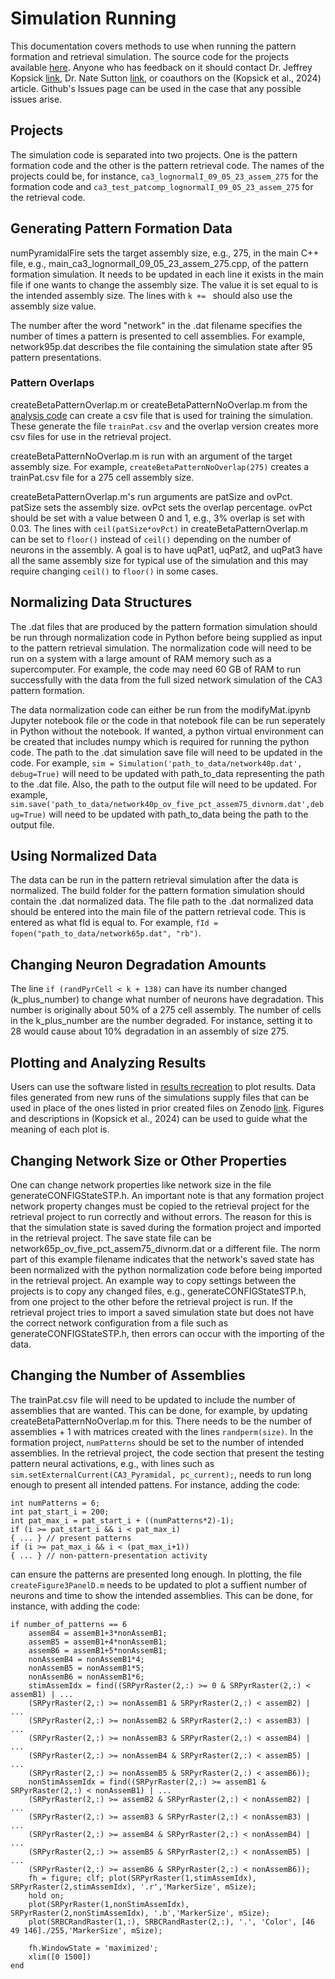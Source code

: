 Simulation Running
==================

This documentation covers methods to use when running the pattern formation and retrieval simulation. The source code for the projects available [here](https://github.com/jkopsick/simulate_formation_and_retrieval). Anyone who has feedback on it should contact Dr. Jeffrey Kopsick [link](https://www.linkedin.com/in/jeffrey-kopsick-phd-315795b3/), Dr. Nate Sutton [link](https://www.linkedin.com/in/nate-sutton-0a814a45/), or coauthors on the (Kopsick et al., 2024) article. Github's Issues page can be used in the case that any possible issues arise.

## Projects

The simulation code is separated into two projects. One is the pattern formation code and the other is the pattern retrieval code. The names of the projects could be, for instance, `ca3_lognormalI_09_05_23_assem_275` for the formation code and `ca3_test_patcomp_lognormalI_09_05_23_assem_275` for the retrieval code.

## Generating Pattern Formation Data

numPyramidalFire sets the target assembly size, e.g., 275, in the main C++ file, e.g., main_ca3_lognormalI_09_05_23_assem_275.cpp, of the pattern formation simulation. It needs to be updated in each line it exists in the main file if one wants to change the assembly size. The value it is set equal to is the intended assembly size. The lines with `k += ` should also use the assembly size value.

The number after the word "network" in the .dat filename specifies the number of times a pattern is presented to cell assemblies. For example, network95p.dat describes the file containing the simulation state after 95 pattern presentations.

### Pattern Overlaps

createBetaPatternOverlap.m or createBetaPatternNoOverlap.m from the [analysis code](https://github.com/jkopsick/cell_assembly_formation_retrieval/tree/main/matlab_analysis_visualization_code) can create a csv file that is used for training the simulation. These generate the file `trainPat.csv` and the overlap version creates more csv files for use in the retrieval project.

createBetaPatternNoOverlap.m is run with an argument of the target assembly size. For example, `createBetaPatternNoOverlap(275)` creates a trainPat.csv file for a 275 cell assembly size.

createBetaPatternOverlap.m's run arguments are patSize and ovPct. patSize sets the assembly size. ovPct sets the overlap percentage. ovPct should be set with a value between 0 and 1, e.g., 3% overlap is set with 0.03. The lines with `ceil(patSize*ovPct)` in createBetaPatternOverlap.m can be set to `floor()` instead of `ceil()` depending on the number of neurons in the assembly. A goal is to have uqPat1, uqPat2, and uqPat3 have all the same assembly size for typical use of the simulation and this may require changing `ceil()` to `floor()` in some cases.

## Normalizing Data Structures

The .dat files that are produced by the pattern formation simulation should be run through normalization code in Python before being supplied as input to the pattern retrieval simulation. The normalization code will need to be run on a system with a large amount of RAM memory such as a supercomputer. For example, the code may need 60 GB of RAM to run successfully with the data from the full sized network simulation of the CA3 pattern formation.

The data normalization code can either be run from the modifyMat.ipynb Jupyter notebook file or the code in that notebook file can be run seperately in Python without the notebook. If wanted, a python virtual environment can be created that includes numpy which is required for running the python code. The path to the .dat simulation save file will need to be updated in the code. For example, `sim = Simulation('path_to_data/network40p.dat', debug=True)` will need to be updated with path_to_data representing the path to the .dat file. Also, the path to the output file will need to be updated. For example, `sim.save('path_to_data/network40p_ov_five_pct_assem75_divnorm.dat',debug=True)` will need to be updated with path_to_data being the path to the output file.

## Using Normalized Data

The data can be run in the pattern retrieval simulation after the data is normalized. The build folder for the pattern formation simulation should contain the .dat normalized data. The file path to the .dat normalized data should be entered into the main file of the pattern retrieval code. This is entered as what fId is equal to. For example, `fId = fopen("path_to_data/network65p.dat", "rb")`.

## Changing Neuron Degradation Amounts

The line `if (randPyrCell < k + 138)` can have its number changed (k_plus_number) to change what number of neurons have degradation. This number is originally about 50% of a 275 cell assembly. The number of cells in the k_plus_number are the number degraded. For instance, setting it to 28 would cause about 10% degradation in an assembly of size 275.

## Plotting and Analyzing Results

Users can use the software listed in [results recreation](https://hco-dev-docs.readthedocs.io/en/latest/pattern_comp_sep/results_recreation.html) to plot results. Data files generated from new runs of the simulations supply files that can be used in place of the ones listed in prior created files on Zenodo [link](https://www.doi.org/10.5281/zenodo.10870586). Figures and descriptions in (Kopsick et al., 2024) can be used to guide what the meaning of each plot is.

## Changing Network Size or Other Properties

One can change network properties like network size in the file generateCONFIGStateSTP.h. An important note is that any formation project network property changes must be copied to the retrieval project for the retrieval project to run correctly and without errors. The reason for this is that the simulation state is saved during the formation project and imported in the retrieval project. The save state file can be network65p_ov_five_pct_assem75_divnorm.dat or a different file. The norm part of this example filename indicates that the network's saved state has been normalized with the python normalization code before being imported in the retrieval project. An example way to copy settings between the projects is to copy any changed files, e.g., generateCONFIGStateSTP.h, from one project to the other before the retrieval project is run. If the retrieval project tries to import a saved simulation state but does not have the correct network configuration from a file such as generateCONFIGStateSTP.h, then errors can occur with the importing of the data.

## Changing the Number of Assemblies

The trainPat.csv file will need to be updated to include the number of assemblies that are wanted. This can be done, for example, by updating createBetaPatternNoOverlap.m for this. There needs to be the number of assemblies + 1 with matrices created with the lines `randperm(size)`. In the formation project, `numPatterns` should be set to the number of intended assemblies. In the retrieval project, the code section that present the testing pattern neural activations, e.g., with lines such as `sim.setExternalCurrent(CA3_Pyramidal, pc_current);`, needs to run long enough to present all intended pattens. For instance, adding the code:
```
int numPatterns = 6;
int pat_start_i = 200;
int pat_max_i = pat_start_i + ((numPatterns*2)-1);
if (i >= pat_start_i && i < pat_max_i)
{ ... } // present patterns
if (i >= pat_max_i && i < (pat_max_i+1))
{ ... } // non-pattern-presentation activity
```
can ensure the patterns are presented long enough. In plotting, the file `createFigure3PanelD.m` needs to be updated to plot a suffient number of neurons and time to show the intended assemblies. This can be done, for instance, with adding the code:
```
if number_of_patterns == 6
    assemB4 = assemB1+3*nonAssemB1;
    assemB5 = assemB1+4*nonAssemB1;
    assemB6 = assemB1+5*nonAssemB1;
    nonAssemB4 = nonAssemB1*4;
    nonAssemB5 = nonAssemB1*5;
    nonAssemB6 = nonAssemB1*6;
    stimAssemIdx = find((SRPyrRaster(2,:) >= 0 & SRPyrRaster(2,:) < assemB1) | ...
    (SRPyrRaster(2,:) >= nonAssemB1 & SRPyrRaster(2,:) < assemB2) | ...
    (SRPyrRaster(2,:) >= nonAssemB2 & SRPyrRaster(2,:) < assemB3) | ...
    (SRPyrRaster(2,:) >= nonAssemB3 & SRPyrRaster(2,:) < assemB4) | ...
    (SRPyrRaster(2,:) >= nonAssemB4 & SRPyrRaster(2,:) < assemB5) | ...
    (SRPyrRaster(2,:) >= nonAssemB5 & SRPyrRaster(2,:) < assemB6));
    nonStimAssemIdx = find((SRPyrRaster(2,:) >= assemB1 & SRPyrRaster(2,:) < nonAssemB1) | ...
    (SRPyrRaster(2,:) >= assemB2 & SRPyrRaster(2,:) < nonAssemB2) | ...
    (SRPyrRaster(2,:) >= assemB3 & SRPyrRaster(2,:) < nonAssemB3) | ...
    (SRPyrRaster(2,:) >= assemB4 & SRPyrRaster(2,:) < nonAssemB4) | ...
    (SRPyrRaster(2,:) >= assemB5 & SRPyrRaster(2,:) < nonAssemB5) | ...
    (SRPyrRaster(2,:) >= assemB6 & SRPyrRaster(2,:) < nonAssemB6));
    fh = figure; clf; plot(SRPyrRaster(1,stimAssemIdx), SRPyrRaster(2,stimAssemIdx), '.r','MarkerSize', mSize);
    hold on;
    plot(SRPyrRaster(1,nonStimAssemIdx), SRPyrRaster(2,nonStimAssemIdx), '.b','MarkerSize', mSize);
    plot(SRBCRandRaster(1,:), SRBCRandRaster(2,:), '.', 'Color', [46 49 146]./255,'MarkerSize', mSize);

    fh.WindowState = 'maximized';
    xlim([0 1500])
end
```